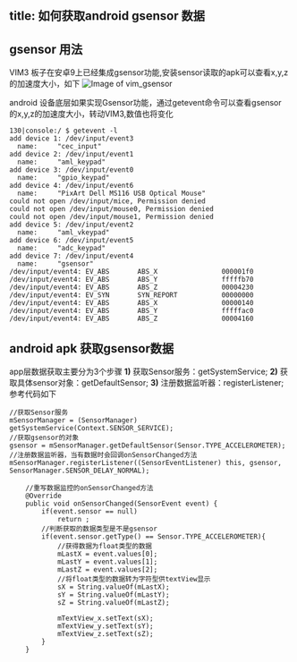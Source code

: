 title: 如何获取android gsensor 数据
---
## gsensor 用法
VIM3 板子在安卓9上已经集成gsensor功能,安装sensor读取的apk可以查看x,y,z的加速度大小，如下
![Image of vim_gsensor](/android/images/vim3/sensor.png)

android 设备底层如果实现Gsensor功能，通过getevent命令可以查看gsensor 的x,y,z的加速度大小，转动VIM3,数值也将变化
```shell
130|console:/ $ getevent -l                                                    
add device 1: /dev/input/event3
  name:     "cec_input"
add device 2: /dev/input/event1
  name:     "aml_keypad"
add device 3: /dev/input/event0
  name:     "gpio_keypad"
add device 4: /dev/input/event6
  name:     "PixArt Dell MS116 USB Optical Mouse"
could not open /dev/input/mice, Permission denied
could not open /dev/input/mouse0, Permission denied
could not open /dev/input/mouse1, Permission denied
add device 5: /dev/input/event2
  name:     "aml_vkeypad"
add device 6: /dev/input/event5
  name:     "adc_keypad"
add device 7: /dev/input/event4
  name:     "gsensor"
/dev/input/event4: EV_ABS       ABS_X                000001f0            
/dev/input/event4: EV_ABS       ABS_Y                fffffb70            
/dev/input/event4: EV_ABS       ABS_Z                00004230            
/dev/input/event4: EV_SYN       SYN_REPORT           00000000            
/dev/input/event4: EV_ABS       ABS_X                00000140            
/dev/input/event4: EV_ABS       ABS_Y                fffffac0            
/dev/input/event4: EV_ABS       ABS_Z                00004160            

```

## android apk 获取gsensor数据
app层数据获取主要分为3个步骤
**1)** 获取Sensor服务：getSystemService;
**2)** 获取具体sensor对象：getDefaultSensor;
**3)** 注册数据监听器：registerListener;
参考代码如下
```shell
//获取Sensor服务
mSensorManager = (SensorManager) getSystemService(Context.SENSOR_SERVICE);
//获取gsensor的对象
gsensor = mSensorManager.getDefaultSensor(Sensor.TYPE_ACCELEROMETER);
//注册数据监听器，当有数据时会回调onSensorChanged方法
mSensorManager.registerListener((SensorEventListener) this, gsensor, SensorManager.SENSOR_DELAY_NORMAL);

    //重写数据监控的onSensorChanged方法
    @Override
    public void onSensorChanged(SensorEvent event) {
        if(event.sensor == null)
            return ;
        //判断获取的数据类型是不是gsensor
        if(event.sensor.getType() == Sensor.TYPE_ACCELEROMETER){
            //获得数据为float类型的数据
            mLastX = event.values[0];
            mLastY = event.values[1];
            mLastZ = event.values[2];
            //将float类型的数据转为字符型供textView显示
            sX = String.valueOf(mLastX);
            sY = String.valueOf(mLastY);
            sZ = String.valueOf(mLastZ);
 
            mTextView_x.setText(sX);
            mTextView_y.setText(sY);
            mTextView_z.setText(sZ);
        }
    }

```
